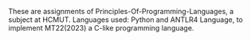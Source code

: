 These are assignments of Principles-Of-Programming-Languages, a subject at HCMUT.
Languages used: Python and ANTLR4 Language, to implement MT22(2023) a C-like programming language.

